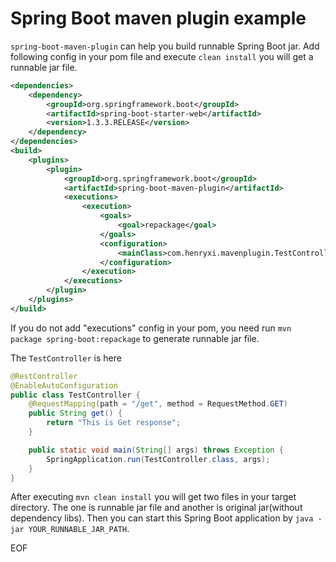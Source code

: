 # Spring Boot maven plugin example
`spring-boot-maven-plugin` can help you build runnable Spring Boot jar. Add following config in your pom file and execute
`clean install` you will get a runnable jar file.
```xml
<dependencies>
    <dependency>
        <groupId>org.springframework.boot</groupId>
        <artifactId>spring-boot-starter-web</artifactId>
        <version>1.3.3.RELEASE</version>
    </dependency>
</dependencies>
<build>
    <plugins>
        <plugin>
            <groupId>org.springframework.boot</groupId>
            <artifactId>spring-boot-maven-plugin</artifactId>
            <executions>
                <execution>
                    <goals>
                        <goal>repackage</goal>
                    </goals>
                    <configuration>
                        <mainClass>com.henryxi.mavenplugin.TestController</mainClass> <!-- your main method -->
                    </configuration>
                </execution>
            </executions>
        </plugin>
    </plugins>
</build>
```
If you do not add "executions" config in your pom, you need run `mvn package spring-boot:repackage` to generate runnable jar file.

The `TestController` is here
```java
@RestController
@EnableAutoConfiguration
public class TestController {
    @RequestMapping(path = "/get", method = RequestMethod.GET)
    public String get() {
        return "This is Get response";
    }

    public static void main(String[] args) throws Exception {
        SpringApplication.run(TestController.class, args);
    }
}
```
After executing `mvn clean install` you will get two files in your target directory. The one is runnable jar file and another
is original jar(without dependency libs). Then you can start this Spring Boot application by `java -jar YOUR_RUNNABLE_JAR_PATH`.

EOF
